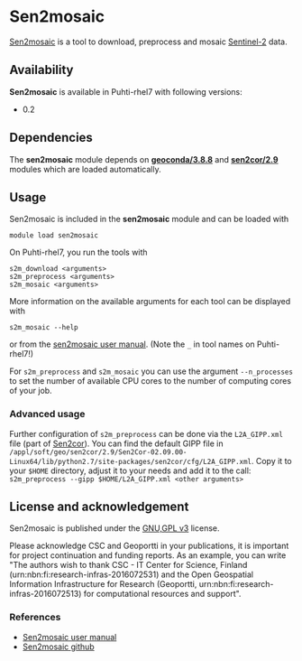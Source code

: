 # Sen2mosaic

[Sen2mosaic](https://sen2mosaic.readthedocs.io/en/latest/) is a tool to download, preprocess and mosaic [Sentinel-2](https://sentinel.esa.int/web/sentinel/missions/sentinel-2) data.

## Availability

__Sen2mosaic__ is available in Puhti-rhel7 with following versions:

* 0.2

## Dependencies

The __sen2mosaic__ module depends on [__geoconda/3.8.8__](./geoconda.md) and [__sen2cor/2.9__](./sen2cor.md) modules which are loaded automatically.

## Usage

Sen2mosaic is included in the __sen2mosaic__ module and can be loaded with

`module load sen2mosaic`

On Puhti-rhel7, you run the tools with
```
s2m_download <arguments>
s2m_preprocess <arguments>
s2m_mosaic <arguments>
```

More information on the available arguments for each tool can be displayed with

`s2m_mosaic --help`

or from the [sen2mosaic user manual](https://sen2mosaic.readthedocs.io/en/latest/command_line.html). (Note the `_` in tool names on Puhti-rhel7!)

For `s2m_preprocess` and `s2m_mosaic` you can use the argument `--n_processes` to set the number of available CPU cores to the number of computing cores of your job.

### Advanced usage

Further configuration of `s2m_preprocess` can be done via the `L2A_GIPP.xml` file (part of [Sen2cor](./sen2cor.md)). 
You can find the default GIPP file in `/appl/soft/geo/sen2cor/2.9/Sen2Cor-02.09.00-Linux64/lib/python2.7/site-packages/sen2cor/cfg/L2A_GIPP.xml`. 
Copy it to your `$HOME` directory, adjust it to your needs and add it to the call: `s2m_preprocess --gipp $HOME/L2A_GIPP.xml <other arguments>`

## License and acknowledgement

Sen2mosaic is published under the [GNU,GPL v3](https://github.com/smfm-project/sen2mosaic/blob/master/LICENSE.md) license.

Please acknowledge CSC and Geoportti in your publications, it is important for project continuation and funding reports.
As an example, you can write "The authors wish to thank CSC - IT Center for Science, Finland (urn:nbn:fi:research-infras-2016072531) and the Open Geospatial Information Infrastructure for Research (Geoportti, urn:nbn:fi:research-infras-2016072513) for computational resources and support".

### References

* [Sen2mosaic user manual](https://sen2mosaic.readthedocs.io/en/latest/)
* [Sen2mosaic github](https://github.com/smfm-project/sen2mosaic)
